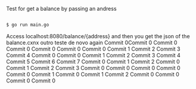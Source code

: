 Test for get a balance by passing an andress

```sh

$ go run main.go

```
Access localhost:8080/balance/{address} and then you get the json of the balance.cxnx outro teste de novo again
Commit 0Commit 0
Commit 0
Commit 0
Commit 0
Commit 0
Commit 0
Commit 1
Commit 2
Commit 3
Commit 4
Commit 0
Commit 0
Commit 1
Commit 2
Commit 3
Commit 4
Commit 5
Commit 6
Commit 7
Commit 0
Commit 1
Commit 2
Commit 0
Commit 1
Commit 2
Commit 3
Commit 0
Commit 0
Commit 0
Commit 0
Commit 0
Commit 1
Commit 0
Commit 1
Commit 2
Commit 0
Commit 0
Commit 0
Commit 0
